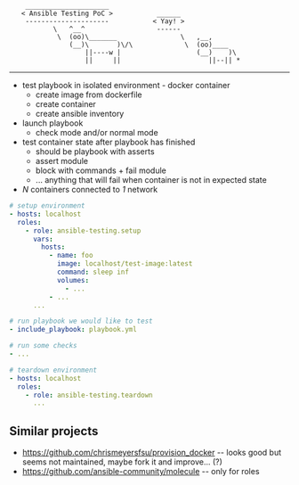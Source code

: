  ```
     _____________________
    < Ansible Testing PoC >           ______
     ---------------------           < Yay! >
            \   ^__^                  ------
             \  (oo)\_______                \   ,__,
                (__)\       )\/\             \  (oo)____
                    ||----w |                   (__)    )\
                    ||     ||                      ||--|| *
```
---

* test playbook in isolated environment - docker container
    * create image from dockerfile
    * create container
    * create ansible inventory
* launch playbook
    * check mode and/or normal mode
* test container state after playbook has finished
    * should be playbook with asserts
    * assert module
    * block with commands + fail module
    * ... anything that will fail when container is not in expected state
* *N* containers connected to *1* network

```yaml
# setup environment
- hosts: localhost
  roles:
    - role: ansible-testing.setup
      vars:
        hosts:
          - name: foo
            image: localhost/test-image:latest
            command: sleep inf
            volumes:
              - ...
          - ...
      ...

# run playbook we would like to test
- include_playbook: playbook.yml

# run some checks
- ...

# teardown environment
- hosts: localhost
  roles:
    - role: ansible-testing.teardown
      ...
```

## Similar projects

* https://github.com/chrismeyersfsu/provision_docker -- looks good but seems not
  maintained, maybe fork it and improve... (?)
* https://github.com/ansible-community/molecule -- only for roles
